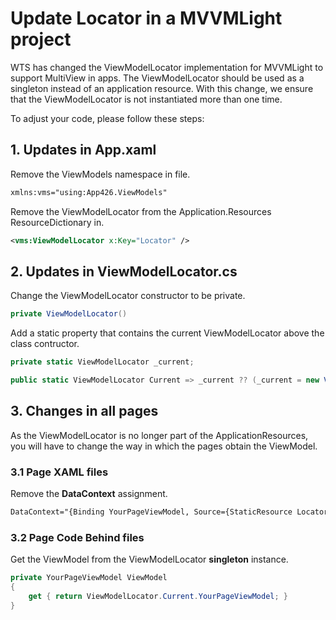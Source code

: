 # Update Locator in a MVVMLight project
WTS has changed the ViewModelLocator implementation for MVVMLight to support MultiView in apps. The ViewModelLocator should be used as a singleton instead of an application resource. With this change, we ensure that the ViewModelLocator is not instantiated more than one time.

To adjust your code, please follow these steps:

## 1. Updates in **App.xaml**

Remove the ViewModels namespace in file.

```xml
xmlns:vms="using:App426.ViewModels"
```

Remove the ViewModelLocator from the Application.Resources ResourceDictionary in.

```xml
<vms:ViewModelLocator x:Key="Locator" />
```

## 2. Updates in **ViewModelLocator.cs**

Change the ViewModelLocator constructor to be private.

```csharp
private ViewModelLocator()
```

Add a static property that contains the current ViewModelLocator above the class contructor.

```csharp
private static ViewModelLocator _current;

public static ViewModelLocator Current => _current ?? (_current = new ViewModelLocator());
```

## 3. Changes in all pages
As the ViewModelLocator is no longer part of the ApplicationResources, you will have to change the way in which the pages obtain the ViewModel.

### 3.1 Page XAML files

Remove the **DataContext** assignment.

```xml
DataContext="{Binding YourPageViewModel, Source={StaticResource Locator}}"
```

### 3.2 Page Code Behind files

Get the ViewModel from the ViewModelLocator **singleton** instance.

```csharp
private YourPageViewModel ViewModel
{
    get { return ViewModelLocator.Current.YourPageViewModel; }
}
```